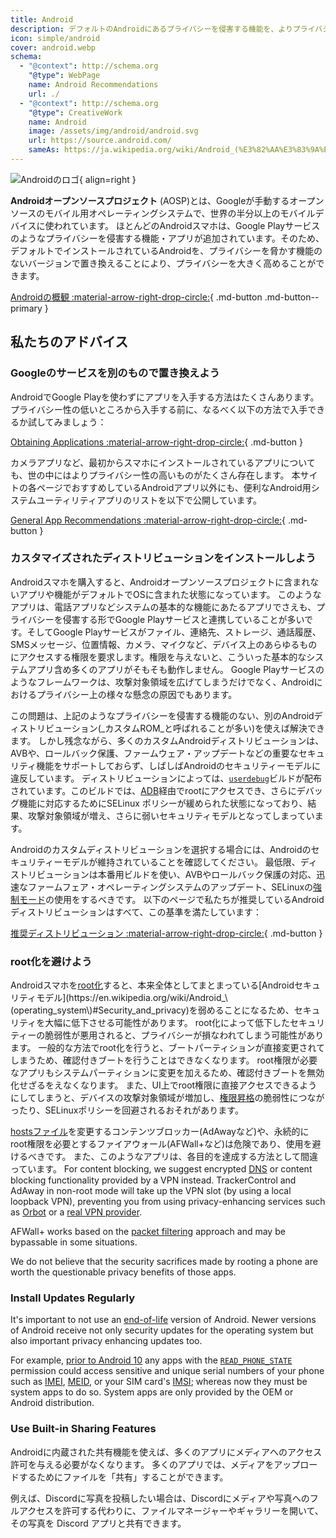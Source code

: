 ```yaml
---
title: Android
description: デフォルトのAndroidにあるプライバシーを侵害する機能を、よりプライバシー性が高くて安全なもので置き換えるためのアドバイス。
icon: simple/android
cover: android.webp
schema:
  - "@context": http://schema.org
    "@type": WebPage
    name: Android Recommendations
    url: ./
  - "@context": http://schema.org
    "@type": CreativeWork
    name: Android
    image: /assets/img/android/android.svg
    url: https://source.android.com/
    sameAs: https://ja.wikipedia.org/wiki/Android_(%E3%82%AA%E3%83%9A%E3%83%AC%E3%83%BC%E3%83%86%E3%82%A3%E3%83%B3%E3%82%B0%E3%82%B7%E3%82%B9%E3%83%86%E3%83%A0)
---
```


![Androidのロゴ](../assets/img/android/android.svg){ align=right }

**Androidオープンソースプロジェクト** (AOSP)とは、Googleが手動するオープンソースのモバイル用オペレーティングシステムで、世界の半分以上のモバイルデバイスに使われています。 ほとんどのAndroidスマホは、Google Playサービスのようなプライバシーを侵害する機能・アプリが追加されています。そのため、デフォルトでインストールされているAndroidを、プライバシーを脅かす機能のないバージョンで置き換えることにより、プライバシーを大きく高めることができます。

[Androidの概観 :material-arrow-right-drop-circle:](../os/android-overview.md){ .md-button .md-button--primary }

## 私たちのアドバイス

### Googleのサービスを別のもので置き換えよう

AndroidでGoogle Playを使わずにアプリを入手する方法はたくさんあります。 プライバシー性の低いところから入手する前に、なるべく以下の方法で入手できるか試してみましょう：

[Obtaining Applications :material-arrow-right-drop-circle:](obtaining-apps.md){ .md-button }

カメラアプリなど、最初からスマホにインストールされているアプリについても、世の中にはよりプライバシー性の高いものがたくさん存在します。 本サイトの各ページでおすすめしているAndroidアプリ以外にも、便利なAndroid用システムユーティリティアプリのリストを以下で公開しています。

[General App Recommendations :material-arrow-right-drop-circle:](general-apps.md){ .md-button }

### カスタマイズされたディストリビューションをインストールしよう

Androidスマホを購入すると、Androidオープンソースプロジェクトに含まれないアプリや機能がデフォルトでOSに含まれた状態になっています。 このようなアプリは、電話アプリなどシステムの基本的な機能にあたるアプリでさえも、プライバシーを侵害する形でGoogle Playサービスと連携していることが多いです。そしてGoogle Playサービスがファイル、連絡先、ストレージ、通話履歴、SMSメッセージ、位置情報、カメラ、マイクなど、デバイス上のあらゆるものにアクセスする権限を要求します。権限を与えないと、こういった基本的なシステムアプリ含め多くのアプリがそもそも動作しません。 Google Playサービスのようなフレームワークは、攻撃対象領域を広げてしまうだけでなく、Androidにおけるプライバシー上の様々な懸念の原因でもあります。

この問題は、上記のようなプライバシーを侵害する機能のない、別のAndroidディストリビューション(_カスタムROM_と呼ばれることが多い)を使えば解決できます。 しかし残念ながら、多くのカスタムAndroidディストリビューションは、AVBや、ロールバック保護、ファームウェア・アップデートなどの重要なセキュリティ機能をサポートしておらず、しばしばAndroidのセキュリティーモデルに違反しています。 ディストリビューションによっては、[`userdebug`](https://source.android.com/setup/build/building#choose-a-target)ビルドが配布されています。このビルドでは、[ADB](https://developer.android.com/studio/command-line/adb)経由でrootにアクセスでき、さらにデバッグ機能に対応するためにSELinux ポリシーが緩められた状態になっており、結果、攻撃対象領域が増え、さらに弱いセキュリティモデルとなってしまっています。

Androidのカスタムディストリビューションを選択する場合には、Androidのセキュリティーモデルが維持されていることを確認してください。 最低限、ディストリビューションは本番用ビルドを使い、AVBやロールバック保護の対応、迅速なファームフェア・オペレーティングシステムのアップデート、SELinuxの[強制モード](https://source.android.com/security/selinux/concepts#enforcement_levels)の使用をするべきです。 以下のページで私たちが推奨しているAndroidディストリビューションはすべて、この基準を満たしています：

[推奨ディストリビューション :material-arrow-right-drop-circle:](distributions.md){ .md-button }

### root化を避けよう

Androidスマホを[root化](https://ja.wikipedia.org/wiki/Root%E5%8C%96_\(Android_OS\))すると、本来全体としてまとまっている[Androidセキュリティモデル](https://en.wikipedia.org/wiki/Android_\(operating_system\)#Security_and_privacy)を弱めることになるため、セキュリティを大幅に低下させる可能性があります。 root化によって低下したセキュリティーの脆弱性が悪用されると、プライバシーが損なわれてしまう可能性があります。 一般的な方法でroot化を行うと、ブートパーティションが直接変更されてしまうため、確認付きブートを行うことはできなくなります。 root権限が必要なアプリもシステムパーティションに変更を加えるため、確認付きブートを無効化せざるをえなくなります。 また、UI上でroot権限に直接アクセスできるようにしてしまうと、デバイスの攻撃対象領域が増加し、[権限昇格](https://en.wikipedia.org/wiki/Privilege_escalation)の脆弱性につながったり、SELinuxポリシーを回避されるおそれがあります。

[hostsファイル](https://ja.wikipedia.org/wiki/Hosts)を変更するコンテンツブロッカー(AdAwayなど)や、永続的にroot権限を必要とするファイアウォール(AFWall+など)は危険であり、使用を避けるべきです。 また、このようなアプリは、各目的を達成する方法として間違っています。 For content blocking, we suggest encrypted [DNS](../dns.md) or content blocking functionality provided by a VPN instead. TrackerControl and AdAway in non-root mode will take up the VPN slot (by using a local loopback VPN), preventing you from using privacy-enhancing services such as [Orbot](../alternative-networks.md#orbot) or a [real VPN provider](../vpn.md).

AFWall+ works based on the [packet filtering](https://en.wikipedia.org/wiki/Firewall_\(computing\)#Packet_filter) approach and may be bypassable in some situations.

We do not believe that the security sacrifices made by rooting a phone are worth the questionable privacy benefits of those apps.

### Install Updates Regularly

It's important to not use an [end-of-life](https://endoflife.date/android) version of Android. Newer versions of Android receive not only security updates for the operating system but also important privacy enhancing updates too.

For example, [prior to Android 10](https://developer.android.com/about/versions/10/privacy/changes) any apps with the [`READ_PHONE_STATE`](https://developer.android.com/reference/android/Manifest.permission#READ_PHONE_STATE) permission could access sensitive and unique serial numbers of your phone such as [IMEI](https://en.wikipedia.org/wiki/International_Mobile_Equipment_Identity), [MEID](https://en.wikipedia.org/wiki/Mobile_equipment_identifier), or your SIM card's [IMSI](https://en.wikipedia.org/wiki/International_mobile_subscriber_identity); whereas now they must be system apps to do so. System apps are only provided by the OEM or Android distribution.

### Use Built-in Sharing Features

Androidに内蔵された共有機能を使えば、多くのアプリにメディアへのアクセス許可を与える必要がなくなります。 多くのアプリでは、メディアをアップロードするためにファイルを「共有」することができます。

例えば、Discordに写真を投稿したい場合は、Discordにメディアや写真へのフルアクセスを許可する代わりに、ファイルマネージャーやギャラリーを開いて、その写真を Discord アプリと共有できます。
